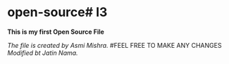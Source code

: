 # open-source#   I 3 
**This is my first Open Source File**

_The file is created by Asmi Mishra._
#FEEL FREE TO MAKE ANY CHANGES
_Modified bt Jatin Nama._
